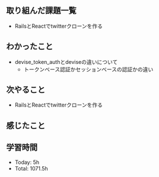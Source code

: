 ## 取り組んだ課題一覧
- RailsとReactでtwitterクローンを作る
## わかったこと
- devise_token_authとdeviseの違いについて
    - トークンベース認証かセッションベースの認証かの違い
## 次やること
- RailsとReactでtwitterクローンを作る
## 感じたこと
## 学習時間
- Today: 5h
- Total: 1071.5h